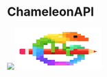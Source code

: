 # ChameleonAPI
[![](https://jitpack.io/v/Nerd10000/ChameleonAPI.svg)](https://jitpack.io/#Nerd10000/ChameleonAPI)
<img src="logo.png" width="200" height="100">

